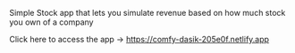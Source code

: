 Simple Stock app that lets you simulate revenue based on how much stock you own of a company

Click here to access the app -> https://comfy-dasik-205e0f.netlify.app

